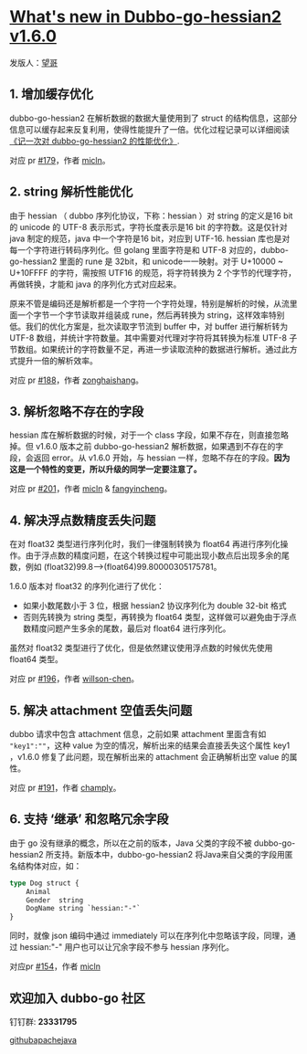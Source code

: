 # [What's new in Dubbo-go-hessian2 v1.6.0](https://my.oschina.net/dubbogo/blog/4318016)

发版人：[望哥](https://github.com/wongoo)

## 1\. 增加缓存优化

dubbo-go-hessian2 在解析数据的数据大量使用到了 struct 的结构信息，这部分信息可以缓存起来反复利用，使得性能提升了一倍。优化过程记录可以详细阅读[《记一次对 dubbo-go-hessian2 的性能优化》](https://mp.weixin.qq.com/s/ouVxldQAt0_4BET7srjJ6Q).

对应 pr [#179](https://github.com/apache/dubbo-go-hessian2/pull/179)，作者 [micln](https://github.com/micln)。

## 2\. string 解析性能优化

由于 hessian （ dubbo 序列化协议，下称：hessian ）对 string 的定义是16 bit 的 unicode 的 UTF-8 表示形式，字符长度表示是16 bit 的字符数。这是仅针对 java 制定的规范，java 中一个字符是16 bit，对应到 UTF-16. hessian 库也是对每一个字符进行转码序列化。但 golang 里面字符是和 UTF-8 对应的，dubbo-go-hessian2 里面的 rune 是 32bit，和 unicode一一映射。对于 U+10000 ~ U+10FFFF 的字符，需按照 UTF16 的规范，将字符转换为 2 个字节的代理字符，再做转换，才能和 java 的序列化方式对应起来。

原来不管是编码还是解析都是一个字符一个字符处理，特别是解析的时候，从流里面一个字节一个字节读取并组装成 rune，然后再转换为 string，这样效率特别低。我们的优化方案是，批次读取字节流到 buffer 中，对 buffer 进行解析转为 UTF-8 数组，并统计字符数量。其中需要对代理对字符将其转换为标准 UTF-8 子节数组。如果统计的字符数量不足，再进一步读取流种的数据进行解析。通过此方式提升一倍的解析效率。

对应 pr [#188](https://github.com/apache/dubbo-go-hessian2/pull/188)，作者 [zonghaishang](https://github.com/zonghaishang)。

## 3\. 解析忽略不存在的字段

hessian 库在解析数据的时候，对于一个 class 字段，如果不存在，则直接忽略掉。但 v1.6.0 版本之前 dubbo-go-hessian2 解析数据，如果遇到不存在的字段，会返回 error。从 v1.6.0 开始，与 hessian 一样，忽略不存在的字段。**因为这是一个特性的变更，所以升级的同学一定要注意了。**

对应 pr [#201](https://github.com/apache/dubbo-go-hessian2/pull/201)，作者 [micln](https://github.com/micln) & [fangyincheng](https://github.com/fangyincheng)。

## 4\. 解决浮点数精度丢失问题

在对 float32 类型进行序列化时，我们一律强制转换为 float64 再进行序列化操作。由于浮点数的精度问题，在这个转换过程中可能出现小数点后出现多余的尾数，例如 (float32)99.8-->(float64)99.80000305175781。

1.6.0 版本对 float32 的序列化进行了优化：

*   如果小数尾数小于 3 位，根据 hessian2 协议序列化为 double 32-bit 格式
*   否则先转换为 string 类型，再转换为 float64 类型，这样做可以避免由于浮点数精度问题产生多余的尾数，最后对 float64 进行序列化。

虽然对 float32 类型进行了优化，但是依然建议使用浮点数的时候优先使用 float64 类型。

对应 pr [#196](https://github.com/apache/dubbo-go-hessian2/pull/196)，作者 [willson-chen](https://github.com/willson-chen)。

## 5\. 解决 attachment 空值丢失问题

dubbo 请求中包含 attachment 信息，之前如果 attachment 里面含有如 `"key1":""`，这种 value 为空的情况，解析出来的结果会直接丢失这个属性 key1 ，v1.6.0 修复了此问题，现在解析出来的 attachment 会正确解析出空 value 的属性。

对应 pr [#191](https://github.com/apache/dubbo-go-hessian2/pull/191)，作者 [champly](https://github.com/champly)。

## 6\. 支持 ‘继承’ 和忽略冗余字段

由于 go 没有继承的概念，所以在之前的版本，Java 父类的字段不被 dubbo-go-hessian2 所支持。新版本中，dubbo-go-hessian2 将Java来自父类的字段用匿名结构体对应，如：

```rust
type Dog struct {
    Animal
    Gender  string
    DogName string `hessian:"-"`
}
```

同时，就像 json 编码中通过 immediately 可以在序列化中忽略该字段，同理，通过 hessian:"-" 用户也可以让冗余字段不参与 hessian 序列化。

对应pr [#154](https://github.com/apache/dubbo-go-hessian2/pull/154)，作者 [micln](https://github.com/micln)

## 欢迎加入 dubbo-go 社区

钉钉群: **23331795**

[github](https://www.oschina.net/p/github)[apache](https://www.oschina.net/p/apache+http+server)[java](https://www.oschina.net/p/java)